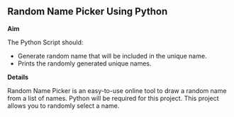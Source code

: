 ## Random Name Picker Using Python

**Aim**

 The Python Script should:

- Generate random name that will be included in the unique name.
- Prints the randomly generated unique names.

**Details**

Random Name Picker is an easy-to-use online tool to draw a random name from a list of names. Python will be required for this project. This project allows you to randomly select a name.
